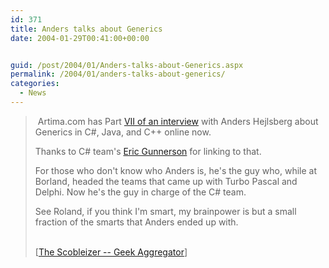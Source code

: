 ```yaml
---
id: 371
title: Anders talks about Generics
date: 2004-01-29T00:41:00+00:00


guid: /post/2004/01/Anders-talks-about-Generics.aspx
permalink: /2004/01/anders-talks-about-generics/
categories:
  - News
---
```

<body xmlns="http://www.w3.org/1999/xhtml">
    <div class="Section1">
        <blockquote style='margin-top:5.0pt;margin-bottom:5.0pt'> 
        <p>
            &#160;Artima.com has Part <a href="http://www.artima.com/intv/generics.html" title="http://www.artima.com/intv/generics.html">VII
            of an interview</a> with Anders Hejlsberg about Generics in C#, Java, and C++ online
            now.
        </p>
        <p>
            Thanks to C# team's <a href="http://blogs.msdn.com/ericgu/" title="http://blogs.msdn.com/ericgu/">Eric
            Gunnerson</a> for linking to that.
        </p>
        <p>
            For those who don't know who Anders is, he's the guy who, while at Borland, headed
            the teams that came up with Turbo Pascal and Delphi. Now he's the guy in charge of
            the C# team.
        </p>
        <p>
            See Roland, if you think I'm smart, my brainpower is but a small fraction of the smarts
            that Anders ended up with.
        </p>
        <p class="MsoNormal">
            <br />
            [<a href="http://radio.weblogs.com/0001011/2004/01/27.html#a6392">The Scobleizer --
            Geek Aggregator</a>]
        </p>
        </blockquote>
    </div>
</body>